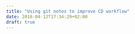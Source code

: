 ```yaml
---
title: "Using git notes to improve CD workflow"
date: 2018-04-12T17:34:29+02:00
draft: true
---
```



